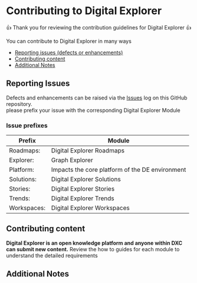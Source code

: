 # Contributing to Digital Explorer


:+1: Thank you for reviewing the contribution guidelines for Digital Explorer :+1:

You can contribute to Digital Explorer in many ways

* [Reporting issues (defects or enhancements)](#Reporting-Issues)
* [Contributing content](#Contributing-content)
* [Additional Notes](#Additional-Notes)


## Reporting Issues
Defects and enhancements can be raised via the [Issues](https://github.dxc.com/DigitalExplorer/Digital-Explorer-Specs/issues) log on this GitHub repository.  
please prefix your issue with the corresponding Digital Explorer Module

### Issue prefixes

|Prefix|Module|
|---|---|
|Roadmaps:|Digital Explorer Roadmaps
|Explorer:|Graph Explorer
|Platform:|Impacts the core platform of the DE environment
|Solutions:|Digital Explorer Solutions
|Stories:|Digital Explorer Stories
|Trends:|Digital Explorer Trends
|Workspaces:|Digital Explorer Workspaces 


## Contributing content
**Digital Explorer is an open knowledge platform and anyone within DXC can submit new content.**
Review the how to guides for each module to understand the detailed requirements


## Additional Notes


